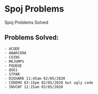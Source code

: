 # Spoj Problems

Spoj Problems Solved

## Problems Solved:

```
- ACODE
- ANARC09A
- COINS
- MKJUMPS
- PQUEUE
- QUE1
- STPAR
- DIEHARD 11:45am 02/05/2020
- CODEM4 03:15pm 02/05/2020 but ugly code
- INVCNT 12:15am 03/05/2020
```